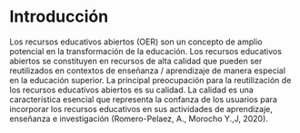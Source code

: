 Introducción
============================

Los recursos educativos abiertos (OER) son un concepto de amplio potencial en la
transformación de la educación. Los recursos educativos abiertos se constituyen en recursos de
alta calidad que pueden ser reutilizados en contextos de enseñanza / aprendizaje de manera
especial en la educación superior. La principal preocupación para la reutilización de los recursos
educativos abiertos es su calidad. La calidad es una característica esencial que representa la
confanza de los usuarios para incorporar los recursos educativos en sus actividades de
aprendizaje, enseñanza e investigación (Romero-Pelaez, A., Morocho Y.,J, 2020).
